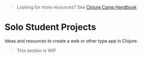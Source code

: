 > Looking for more resources? See [Clojure Camp Handbook](README.md)

# Solo Student Projects

Ideas and resources to create a web or other type app in Clojure.

> This section is WIP
